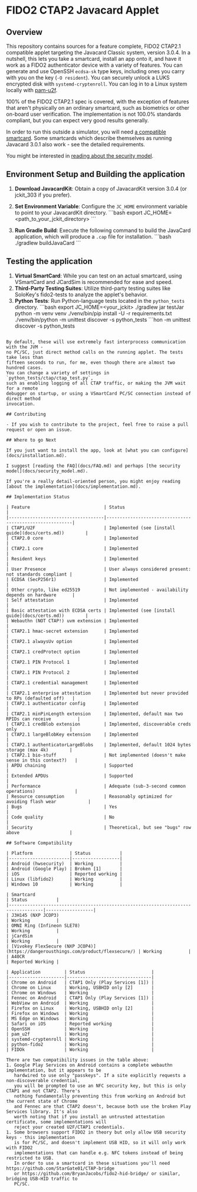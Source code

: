 # FIDO2 CTAP2 Javacard Applet

## Overview

This repository contains sources for a feature complete, FIDO2 CTAP2.1
compatible applet targeting the Javacard Classic system, version 3.0.4. In a
nutshell, this lets you take a smartcard, install an app onto it,
and have it work as a FIDO2 authenticator device with a variety of
features. You can generate and use OpenSSH `ecdsa-sk` type keys, including
ones you carry with you on the key (`-O resident`). You can securely unlock
a LUKS encrypted disk with `systemd-cryptenroll`. You can log in to a Linux
system locally with [pam-u2f](https://github.com/Yubico/pam-u2f).

100% of the FIDO2 CTAP2.1 spec is covered, with the exception of features
that aren't physically on an ordinary smartcard, such as biometrics or
other on-board user verification. The implementation is not 100.0% standards
compliant, but you can expect very good results generally.

In order to run this outside a simulator, you will need
[a compatible smartcard](docs/requirements.md). Some smartcards which
describe themselves as running Javacard 3.0.1 also work - see the
detailed requirements.

You might be interested in [reading about the security model](docs/security_model.md).

## Environment Setup and Building the application
1. **Download JavacardKit**: Obtain a copy of JavacardKit version 3.0.4 (or jckit_303 if you prefer).
2. **Set Environment Variable**: Configure the `JC_HOME` environment variable to point to your JavacardKit directory.
   \`\`\`bash
   export JC_HOME=<path_to_your_jckit_directory>
   \`\`\`

3. **Run Gradle Build**: Execute the following command to build the JavaCard application, which will produce a `.cap` file for installation.
   \`\`\`bash
   ./gradlew buildJavaCard
   \`\`\`


## Testing the application

1. **Virtual SmartCard**: While you can test on an actual smartcard, using VSmartCard and JCardSim is recommended for ease and speed.
2. **Third-Party Testing Suites**: Utilize third-party testing suites like SoloKey's fido2-tests to analyze the applet's behavior.
3. **Python Tests**: Run Python-language tests located in the `python_tests` directory.
   \`\`\`bash
   export JC_HOME=<your_jckit>
   ./gradlew jar testJar
   python -m venv venv
   ./venv/bin/pip install -U -r requirements.txt
   ./venv/bin/python -m unittest discover -s python_tests
   \`\`\`hon -m unittest discover -s python_tests
```

By default, these will use extremely fast interprocess communication with the JVM -
no PC/SC, just direct method calls on the running applet. The tests take less than
fifteen seconds to run, for me, even though there are almost two hundred cases.
You can change a variety of settings in `python_tests/ctap/ctap_test.py`,
such as enabling logging of all CTAP traffic, or making the JVM wait for a remote
debugger on startup, or using a VSmartCard PC/SC connection instead of direct method
invocation.

## Contributing

- If you wish to contribute to the project, feel free to raise a pull request or open an issue.

## Where to go Next

If you just want to install the app, look at [what you can configure](docs/installation.md).

I suggest [reading the FAQ](docs/FAQ.md) and perhaps [the security model](docs/security_model.md).

If you're a really detail-oriented person, you might enjoy reading
[about the implementation](docs/implementation.md).

## Implementation Status

| Feature                            | Status                                                  |
|------------------------------------|---------------------------------------------------------|
| CTAP1/U2F                          | Implemented (see [install guide](docs/certs.md))        |
| CTAP2.0 core                       | Implemented                                             |
| CTAP2.1 core                       | Implemented                                             |
| Resident keys                      | Implemented                                             |
| User Presence                      | User always considered present: not standards compliant |
| ECDSA (SecP256r1)                  | Implemented                                             |
| Other crypto, like ed25519         | Not implemented - availability depends on hardware      |
| Self attestation                   | Implemented                                             |
| Basic attestation with ECDSA certs | Implemented (see [install guide](docs/certs.md))        |
| Webauthn (NOT CTAP!) uvm extension | Implemented                                             |
| CTAP2.1 hmac-secret extension      | Implemented                                             |
| CTAP2.1 alwaysUv option            | Implemented                                             |
| CTAP2.1 credProtect option         | Implemented                                             |
| CTAP2.1 PIN Protocol 1             | Implemented                                             |
| CTAP2.1 PIN Protocol 2             | Implemented                                             |
| CTAP2.1 credential management      | Implemented                                             |
| CTAP2.1 enterprise attestation     | Implemented but never provided to RPs (defaulted off)   |
| CTAP2.1 authenticator config       | Implemented                                             |
| CTAP2.1 minPinLength extension     | Implemented, default max two RPIDs can receive          |
| CTAP2.1 credBlob extension         | Implemented, discoverable creds only                    |
| CTAP2.1 largeBlobKey extension     | Implemented                                             |
| CTAP2.1 authenticatorLargeBlobs    | Implemented, default 1024 bytes storage (max 4k)        |
| CTAP2.1 bio-stuff                  | Not implemented (doesn't make sense in this context?)   |
| APDU chaining                      | Supported                                               |
| Extended APDUs                     | Supported                                               |
| Performance                        | Adequate (sub-3-second common operations)               |
| Resource consumption               | Reasonably optimized for avoiding flash wear            |
| Bugs                               | Yes                                                     |
| Code quality                       | No                                                      |
| Security                           | Theoretical, but see "bugs" row above                   |

## Software Compatibility

| Platform              | Status           |
|-----------------------|------------------|
| Android (hwsecurity)  | Working          |
| Android (Google Play) | Broken [1]       |
| iOS                   | Reported working |
| Linux (libfido2)      | Working          |
| Windows 10            | Working          |

| Smartcard                                                                         | Status           |
|-----------------------------------------------------------------------------------|------------------|
| J3H145 (NXP JCOP3)                                                                | Working          |
| OMNI Ring (Infineon SLE78)                                                        | Working          |
| jCardSim                                                                          | Working          |
| [Vivokey FlexSecure (NXP JCOP4)](https://dangerousthings.com/product/flexsecure/) | Working          |
| A40CR                                                                             | Reported Working |

| Application         | Status                         |
|---------------------|--------------------------------|
| Chrome on Android   | CTAP1 Only (Play Services [1]) |
| Chrome on Linux     | Working, USBHID only [2]       |
| Chrome on Windows   | Working                        |
| Fennec on Android   | CTAP1 Only (Play Services [1]) |
| WebView on Android  | Working                        |
| Firefox on Linux    | Working, USBHID only [2]       |
| Firefox on Windows  | Working                        |
| MS Edge on Windows  | Working                        |
| Safari on iOS       | Reported working               |
| OpenSSH             | Working                        |
| pam_u2f             | Working                        |
| systemd-cryptenroll | Working                        |
| python-fido2        | Working                        |
| FIDOk               | Working                        |

There are two compatibility issues in the table above:
1. Google Play Services on Android contains a complete webauthn implementation, but it appears to be
   hardwired to use only "passkeys". If a site explicitly requests a non-discoverable credential,
   you will be prompted to use an NFC security key, but this is only CTAP1 and not CTAP2. There's
   nothing fundamentally preventing this from working on Android but the current state of Chrome
   and Fennec are that CTAP2 doesn't, because both use the broken Play Services library. It's also
   worth noting that if you install an untrusted attestation certificate, some implementations will
   reject your created U2F/CTAP1 credentials.
1. Some browsers support FIDO2 in theory but only allow USB security keys - this implementation
   is for PC/SC, and doesn't implement USB HID, so it will only work with FIDO2
   implementations that can handle e.g. NFC tokens instead of being restricted to USB.
   In order to use a smartcard in these situations you'll need https://github.com/StarGate01/CTAP-bridge
   or https://github.com/BryanJacobs/fido2-hid-bridge/ or similar, bridging USB-HID traffic to
   PC/SC.
